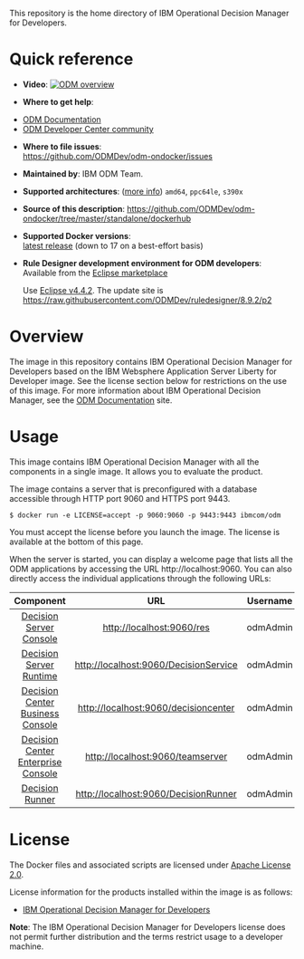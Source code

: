 
This repository is the home directory of IBM Operational Decision Manager for Developers.

# Quick reference

-	**Video**:
[![ODM overview](http://img.youtube.com/vi/ccdFtyy34x8/0.jpg)](http://www.youtube.com/watch?feature=player_embedded&v=ccdFtyy34x8)


-	**Where to get help**:
  * [ODM Documentation](https://www.ibm.com/support/knowledgecenter/en/SSQP76_8.9.2/com.ibm.odm.distrib.overview/topics/tpc_dmov_intro_intro.html)
  * [ODM Developer Center community](https://developer.ibm.com/odm/)

-	**Where to file issues**:  
  https://github.com/ODMDev/odm-ondocker/issues

-	**Maintained by**:  IBM ODM Team.

-	**Supported architectures**:  ([more info](https://github.com/docker-library/official-images#architectures-other-than-amd64))
 `amd64`, `ppc64le`, `s390x`
-	**Source of this description**:
        https://github.com/ODMDev/odm-ondocker/tree/master/standalone/dockerhub

-	**Supported Docker versions**:  
	[latest release](https://github.com/docker/docker-ce/releases/latest) (down to 17 on a best-effort basis)

-	**Rule Designer development environment for ODM developers**:  
	Available from the [Eclipse marketplace](https://marketplace.eclipse.org/content/ibm-operational-decision-manager-developers-rule-designer)

	Use [Eclipse v4.4.2](http://www.eclipse.org/downloads/packages/release/luna/sr2). The update site is https://raw.githubusercontent.com/ODMDev/ruledesigner/8.9.2/p2

# Overview

  The image in this repository contains IBM Operational Decision Manager for Developers based on the IBM Websphere Application Server Liberty for Developer image. See the license section below for restrictions on the use of this image. For more information about IBM Operational Decision Manager, see the [ODM Documentation](https://www.ibm.com/support/knowledgecenter/en/SSQP76_8.9.2/com.ibm.odm.distrib.overview/topics/tpc_dmov_intro_intro.html) site.


  # Usage

This image contains IBM Operational Decision Manager with all the components in a single image.
It allows you to evaluate the product.

The image contains a server that is preconfigured with a database accessible through HTTP port 9060 and HTTPS port 9443.

```console
$ docker run -e LICENSE=accept -p 9060:9060 -p 9443:9443 ibmcom/odm
```
You must accept the license before you launch the image. The license is available at the bottom of this page.

When the server is started, you can display a welcome page that lists all the ODM applications by accessing the URL http://localhost:9060. You can also directly access the individual applications through the following URLs:

|Component|URL|Username|Password|
|:-----:|:-----:|:-----:|:-----:|
| [Decision Server Console](http://localhost:9060/res) | <http://localhost:9060/res> |odmAdmin|odmAdmin|
| [Decision Server Runtime](http://localhost:9060/DecisionService) |<http://localhost:9060/DecisionService> |odmAdmin|odmAdmin|
| [Decision Center Business Console]( http://localhost:9060/decisioncenter) |  <http://localhost:9060/decisioncenter> |odmAdmin|odmAdmin|
| [Decision Center Enterprise Console]( http://localhost:9060/teamserver) |  <http://localhost:9060/teamserver> |odmAdmin|odmAdmin|
| [Decision Runner]( http://localhost:9060/DecisionRunner) |  <http://localhost:9060/DecisionRunner> |odmAdmin|odmAdmin|


  # License

  The Docker files and associated scripts are licensed under [Apache License 2.0](http://www.apache.org/licenses/LICENSE-2.0.html).

  License information for the products installed within the image is as follows:
  -	[IBM Operational Decision Manager for Developers ](https://raw.githubusercontent.com/ODMDev/odm-ondocker/master/standalone/licenses/Lic_en.txt)

**Note**: The IBM Operational Decision Manager for Developers license does not permit further distribution and the terms restrict usage to a developer machine.
